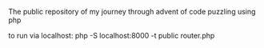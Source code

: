 The public repository of my journey through advent of code puzzling using php

to run via localhost:
php -S localhost:8000 -t public router.php